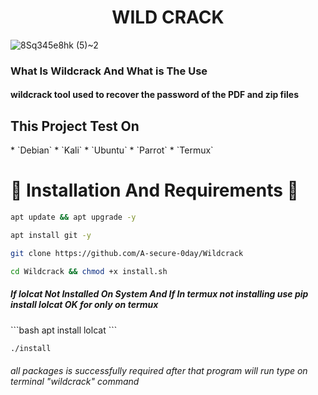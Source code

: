 <h1 align="center">WILD CRACK</h1>

![8Sq345e8hk (5)~2](https://github.com/A-secure-0day/Wildcrack/assets/160304980/6ca75b2b-d196-4189-bbbd-2bd74d2962ac)

<h3>What Is Wildcrack And What is The Use</h3>
<h4>wildcrack tool used to recover the password of the PDF and zip files </h4>

<h2>This Project Test On</h2>
* `Debian`
* `Kali`
* `Ubuntu`
* `Parrot`
* `Termux`

<h1>🔰 Installation And Requirements 🔰</h1>


```bash
apt update && apt upgrade -y
```

```bash
apt install git -y
```

```bash
git clone https://github.com/A-secure-0day/Wildcrack
```

```bash
cd Wildcrack && chmod +x install.sh 
```
<h5>If lolcat Not Installed On System And If In termux not installing use pip install lolcat OK for only on termux </h5>
```bash
apt install lolcat 
```

```bash
./install
```
<h6> all packages is successfully required after that program will run type on terminal "wildcrack" command</h6>
